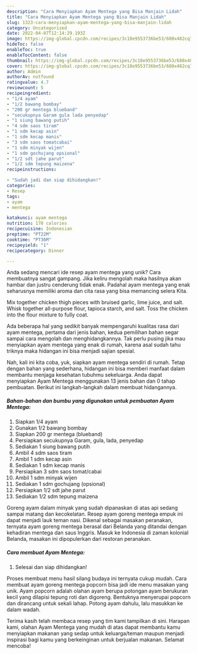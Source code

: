 ```yaml
---
description: "Cara Menyiapkan Ayam Mentega yang Bisa Manjain Lidah"
title: "Cara Menyiapkan Ayam Mentega yang Bisa Manjain Lidah"
slug: 1323-cara-menyiapkan-ayam-mentega-yang-bisa-manjain-lidah
category: Uncategorized
date: 2022-04-07T12:14:29.193Z
image: https://img-global.cpcdn.com/recipes/3c18e9553736be53/680x482cq70/ayam-mentega-foto-resep-utama.jpg
hideToc: false
enableToc: true
enableTocContent: false
thumbnail: https://img-global.cpcdn.com/recipes/3c18e9553736be53/680x482cq70/ayam-mentega-foto-resep-utama.jpg
cover: https://img-global.cpcdn.com/recipes/3c18e9553736be53/680x482cq70/ayam-mentega-foto-resep-utama.jpg
author: Admin
authorAv: notfound
ratingvalue: 4.7
reviewcount: 5
recipeingredient:
- "1/4 ayam"
- "1/2 bawang bombay"
- "200 gr mentega blueband"
- "secukupnya Garam gula lada penyedap"
- "1 siung bawang putih"
- "4 sdm saos tiram"
- "1 sdm kecap asin"
- "1 sdm kecap manis"
- "3 sdm saos tomatcabai"
- "1 sdm minyak wijen"
- "1 sdm gochujang opsional"
- "1/2 sdt jahe parut"
- "1/2 sdm tepung maizena"
recipeinstructions:

- "Sudah jadi dan siap dihidangkan!"
categories:
- Resep
tags:
- ayam
- mentega

katakunci: ayam mentega 
nutrition: 170 calories
recipecuisine: Indonesian
preptime: "PT22M"
cooktime: "PT36M"
recipeyield: "1"
recipecategory: Dinner

---
```





Anda sedang mencari ide resep ayam mentega yang unik? Cara membuatnya sangat gampang. Jika keliru mengolah maka hasilnya akan hambar dan justru cenderung tidak enak. Padahal ayam mentega yang enak seharusnya memiliki aroma dan cita rasa yang bisa memancing selera Kita.





Mix together chicken thigh pieces with bruised garlic, lime juice, and salt. Whisk together all-purpose flour, tapioca starch, and salt. Toss the chicken into the flour mixture to fully coat.

Ada beberapa hal yang sedikit banyak mempengaruhi kualitas rasa dari ayam mentega, pertama dari jenis bahan, kedua pemilihan bahan segar sampai cara mengolah dan menghidangkannya. Tak perlu pusing jika mau menyiapkan ayam mentega yang enak di rumah, karena asal sudah tahu triknya maka hidangan ini bisa menjadi sajian spesial.






Nah, kali ini kita coba, yuk, siapkan ayam mentega sendiri di rumah. Tetap dengan bahan yang sederhana, hidangan ini bisa memberi manfaat dalam membantu menjaga kesehatan tubuhmu sekeluarga. Anda dapat menyiapkan Ayam Mentega menggunakan 13 jenis bahan dan 0 tahap pembuatan. Berikut ini langkah-langkah dalam membuat hidangannya.

<!--inarticleads1-->

##### Bahan-bahan dan bumbu yang digunakan untuk pembuatan Ayam Mentega:

1. Siapkan 1/4 ayam
1. Gunakan 1/2 bawang bombay
1. Siapkan 200 gr mentega (blueband)
1. Persiapkan secukupnya Garam, gula, lada, penyedap
1. Sediakan 1 siung bawang putih
1. Ambil 4 sdm saos tiram
1. Ambil 1 sdm kecap asin
1. Sediakan 1 sdm kecap manis
1. Persiapkan 3 sdm saos tomat/cabai
1. Ambil 1 sdm minyak wijen
1. Sediakan 1 sdm gochujang (opsional)
1. Persiapkan 1/2 sdt jahe parut
1. Sediakan 1/2 sdm tepung maizena


Goreng ayam dalam minyak yang sudah dipanaskan di atas api sedang sampai matang dan kecokelatan. Resep ayam goreng mentega empuk ini dapat menjadi lauk teman nasi. Dikenal sebagai masakan peranakan, ternyata ayam goreng mentega berasal dari Belanda yang ditandai dengan kehadiran mentega dan saus Inggris. Masuk ke Indonesia di zaman kolonial Belanda, masakan ini dipopulerkan dari restoran peranakan. 

<!--inarticleads2-->

##### Cara membuat Ayam Mentega:


1. Selesai dan siap dihidangkan!

Proses membuat menu hasil silang budaya ini ternyata cukup mudah. Cara membuat ayam goreng mentega popcorn bisa jadi ide menu masakan yang unik. Ayam popcorn adalah olahan ayam berupa potongan ayam berukuran kecil yang dilapisi tepung roti dan digoreng. Bentuknya menyerupai popcorn dan dirancang untuk sekali lahap. Potong ayam dahulu, lalu masukkan ke dalam wadah. 

Terima kasih telah membaca resep yang tim kami tampilkan di sini. Harapan kami, olahan Ayam Mentega yang mudah di atas dapat membantu kamu menyiapkan makanan yang sedap untuk keluarga/teman maupun menjadi inspirasi bagi kamu yang berkeinginan untuk berjualan makanan. Selamat mencoba!

